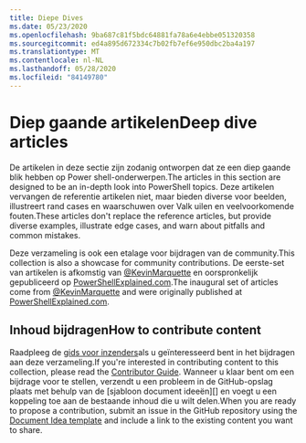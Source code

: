 ```yaml
---
title: Diepe Dives
ms.date: 05/23/2020
ms.openlocfilehash: 9ba687c81f5bdc64881fa78a6e4ebbe051320358
ms.sourcegitcommit: ed4a895d672334c7b02fb7ef6e950dbc2ba4a197
ms.translationtype: MT
ms.contentlocale: nl-NL
ms.lasthandoff: 05/28/2020
ms.locfileid: "84149780"
---
```

# <a name="deep-dive-articles"></a><span data-ttu-id="354bf-102">Diep gaande artikelen</span><span class="sxs-lookup"><span data-stu-id="354bf-102">Deep dive articles</span></span>

<span data-ttu-id="354bf-103">De artikelen in deze sectie zijn zodanig ontworpen dat ze een diep gaande blik hebben op Power shell-onderwerpen.</span><span class="sxs-lookup"><span data-stu-id="354bf-103">The articles in this section are designed to be an in-depth look into PowerShell topics.</span></span> <span data-ttu-id="354bf-104">Deze artikelen vervangen de referentie artikelen niet, maar bieden diverse voor beelden, illustreert rand cases en waarschuwen over Valk uilen en veelvoorkomende fouten.</span><span class="sxs-lookup"><span data-stu-id="354bf-104">These articles don't replace the reference articles, but provide diverse examples, illustrate edge cases, and warn about pitfalls and common mistakes.</span></span>

<span data-ttu-id="354bf-105">Deze verzameling is ook een etalage voor bijdragen van de community.</span><span class="sxs-lookup"><span data-stu-id="354bf-105">This collection is also a showcase for community contributions.</span></span> <span data-ttu-id="354bf-106">De eerste-set van artikelen is afkomstig van [@KevinMarquette][] en oorspronkelijk gepubliceerd op [PowerShellExplained.com][].</span><span class="sxs-lookup"><span data-stu-id="354bf-106">The inaugural set of articles come from [@KevinMarquette][] and were originally published at [PowerShellExplained.com][].</span></span>

## <a name="how-to-contribute-content"></a><span data-ttu-id="354bf-107">Inhoud bijdragen</span><span class="sxs-lookup"><span data-stu-id="354bf-107">How to contribute content</span></span>

<span data-ttu-id="354bf-108">Raadpleeg de [gids voor inzenders][]als u geïnteresseerd bent in het bijdragen aan deze verzameling.</span><span class="sxs-lookup"><span data-stu-id="354bf-108">If you're interested in contributing content to this collection, please read the [Contributor Guide][].</span></span> <span data-ttu-id="354bf-109">Wanneer u klaar bent om een bijdrage voor te stellen, verzendt u een probleem in de GitHub-opslag plaats met behulp van de [sjabloon document ideeën][] en voegt u een koppeling toe aan de bestaande inhoud die u wilt delen.</span><span class="sxs-lookup"><span data-stu-id="354bf-109">When you are ready to propose a contribution, submit an issue in the GitHub repository using the [Document Idea template][] and include a link to the existing content you want to share.</span></span>

<!-- link references -->
[powershellexplained.com]: https://powershellexplained.com/
[@KevinMarquette]: https://twitter.com/KevinMarquette
[Gids voor inzenders]: https://aka.ms/PSDocsContributor
[Contributor Guide]: https://aka.ms/PSDocsContributor
[Sjabloon voor document ideeën]: https://github.com/MicrosoftDocs/PowerShell-Docs/issues/new?assignees=&labels=doc-idea&template=New_Document_Request.md&title=Community+contribution
[Document Idea template]: https://github.com/MicrosoftDocs/PowerShell-Docs/issues/new?assignees=&labels=doc-idea&template=New_Document_Request.md&title=Community+contribution
